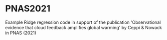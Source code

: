 # PNAS2021
Example Ridge regression code in support of the publication 'Observational evidence that cloud feedback amplifies global warming' by Ceppi &amp; Nowack in PNAS (2021)
